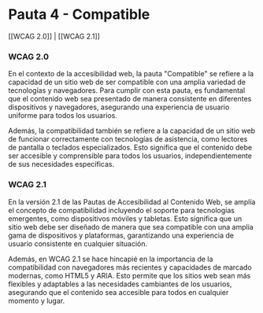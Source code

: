 # Pauta 4 - Compatible

[[WCAG 2.0]] | [[WCAG 2.1]]

### WCAG 2.0

En el contexto de la accesibilidad web, la pauta "Compatible" se refiere a la capacidad de un sitio web de ser compatible con una amplia variedad de tecnologías y navegadores. Para cumplir con esta pauta, es fundamental que el contenido web sea presentado de manera consistente en diferentes dispositivos y navegadores, asegurando una experiencia de usuario uniforme para todos los usuarios.

  

Además, la compatibilidad también se refiere a la capacidad de un sitio web de funcionar correctamente con tecnologías de asistencia, como lectores de pantalla o teclados especializados. Esto significa que el contenido debe ser accesible y comprensible para todos los usuarios, independientemente de sus necesidades específicas.

  

### WCAG 2.1

En la versión 2.1 de las Pautas de Accesibilidad al Contenido Web, se amplía el concepto de compatibilidad incluyendo el soporte para tecnologías emergentes, como dispositivos móviles y tabletas. Esto significa que un sitio web debe ser diseñado de manera que sea compatible con una amplia gama de dispositivos y plataformas, garantizando una experiencia de usuario consistente en cualquier situación.

  

Además, en WCAG 2.1 se hace hincapié en la importancia de la compatibilidad con navegadores más recientes y capacidades de marcado modernas, como HTML5 y ARIA. Esto permite que los sitios web sean más flexibles y adaptables a las necesidades cambiantes de los usuarios, asegurando que el contenido sea accesible para todos en cualquier momento y lugar.


